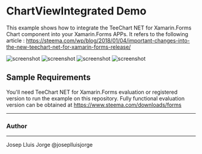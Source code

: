 ChartViewIntegrated Demo
========================

This example shows how to integrate the TeeChart NET for Xamarin.Forms Chart component into your Xamarin.Forms APPs.
It refers to the following article :
https://steema.com/wp/blog/2018/01/04/important-changes-into-the-new-teechart-net-for-xamarin-forms-release/

![screenshot](https://github.com/Steema/teechart-xamarin-forms-samples/blob/master/ChartViewIntegrated/screenshots/TeeChart.Xamarin.Forms.png?raw=true "TeeChart for Xamarin.Forms")
![screenshot](https://github.com/Steema/teechart-xamarin-forms-samples/blob/master/ChartViewIntegrated/screenshots/TeeChart.Xamarin.Forms.Android.png?raw=true "TeeChart for Xamarin.Forms Android")
![screenshot](https://github.com/Steema/teechart-xamarin-forms-samples/blob/master/ChartViewIntegrated/screenshots/TeeChart.Xamarin.Forms.iOS.png?raw=true "TeeChart for Xamarin.Forms iOS")
![screenshot](https://github.com/Steema/teechart-xamarin-forms-samples/blob/master/ChartViewIntegrated/screenshots/TeeChart.Xamarin.Forms.UWP.png?raw=true "TeeChart for Xamarin.Forms UWP")

## Sample Requirements

You'll need TeeChart NET for Xamarin.Forms evaluation or registered version to run the example on this repository. Fully functional evaluation version can be obtained at https://www.steema.com/downloads/forms

------
### Author
------
Josep Lluis Jorge
@joseplluisjorge
